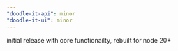 ```yaml
---
"doodle-it-api": minor
"doodle-it-ui": minor
---
```


initial release with core functionailty, rebuilt for node 20+
